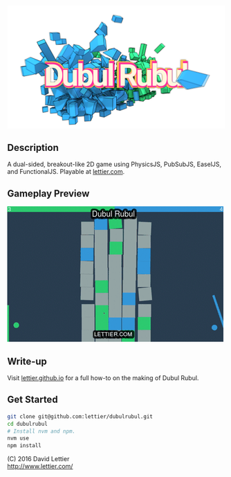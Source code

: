 ![Dubul Rubul](dubul_rubul.png)

## Description

A dual-sided, breakout-like 2D game using PhysicsJS, PubSubJS, EaselJS, and FunctionalJS.
Playable at [lettier.com](http://www.lettier.com/dubulrubul).

## Gameplay Preview

![Dubul Rubul](dubul_rubul.gif)

## Write-up

Visit [lettier.github.io](https://lettier.github.io/posts/2016-05-12-make-a-html5-canvas-game-with-physics.html)
for a full how-to on the making of Dubul Rubul.

## Get Started

```bash
git clone git@github.com:lettier/dubulrubul.git
cd dubulrubul
# Install nvm and npm.
nvm use
npm install
```

(C) 2016 David Lettier  
http://www.lettier.com/
